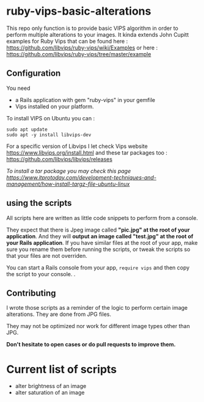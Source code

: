 # ruby-vips-basic-alterations

This repo only function is to provide basic VIPS algorithm in order to perform multiple alterations to your images. It kinda extends John Cupitt examples for Ruby Vips that can be found here : https://github.com/libvips/ruby-vips/wiki/Examples or here : https://github.com/libvips/ruby-vips/tree/master/example

## Configuration

You need 
- a Rails application with gem "ruby-vips" in your gemfile 
- Vips installed on your platform.

To install VIPS on Ubuntu you can : 
```
sudo apt update
sudo apt -y install libvips-dev
```

For a specific version of Libvips I let check Vips website https://www.libvips.org/install.html and these tar packages too : https://github.com/libvips/libvips/releases

*To install a tar package you may check this page https://www.itprotoday.com/development-techniques-and-management/how-install-targz-file-ubuntu-linux*



## using the scripts

All scripts here are written as little code snippets to perform from a console. 

They expect that there is Jpeg image called **"pic.jpg" at the root of your application**. And they will **output an image called "test.jpg" at the root of your Rails application**. If you have similar files at the root of your app, make sure you rename them before running the scripts, or tweak the scripts so that your files are not overriden. 

You can start a Rails console from your app, `require vips` and then copy the script to your console.
. 

## Contributing

I wrote those scripts as a reminder of the logic to perform certain image alterations. 
They are done from JPG files.

They may not be optimized nor work for different image types other than JPG. 

**Don't hesitate to open cases or do pull requests to improve them.**


# Current list of scripts

- alter brightness of an image
- alter saturation of an image

